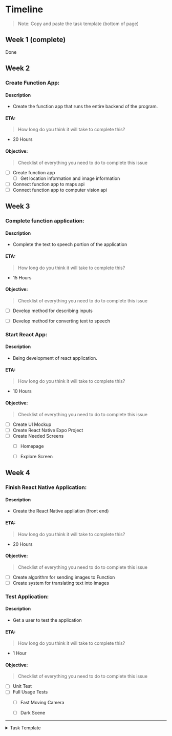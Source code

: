 # Timeline
> Note: Copy and paste the task template (bottom of page)

## Week 1 (complete)

Done

## Week 2

### Create Function App:

#### Description
- Create the function app that runs the entire backend of the program.

#### ETA:
> How long do you think it will take to complete this?
- 20 Hours

#### Objective:
> Checklist of everything you need to do to complete this issue
- [ ] Create function app
  - [ ] Get location information and image information
- [ ] Connect function app to maps api
- [ ] Connect function app to computer vision api

## Week 3

### Complete function application:

#### Description
- Complete the text to speech portion of the application

#### ETA:
> How long do you think it will take to complete this?
- 15 Hours

#### Objective:
> Checklist of everything you need to do to complete this issue
- [ ] Develop method for describing inputs
- [ ] Develop method for converting text to speech


### Start React App:

#### Description
- Being development of react application.

#### ETA:
> How long do you think it will take to complete this?
- 10 Hours

#### Objective:
> Checklist of everything you need to do to complete this issue
- [ ] Create UI Mockup
- [ ] Create React Native Expo Project
- [ ] Create Needed Screens
  - [ ] Homepage
  - [ ] Explore Screen


## Week 4

### Finish React Native Application:

#### Description
- Create the React Native appliation (front end)

#### ETA:
> How long do you think it will take to complete this?
- 20 Hours

#### Objective:
> Checklist of everything you need to do to complete this issue
- [ ] Create algorithm for sending images to Function
- [ ] Create system for translating text into images

### Test Application:

#### Description
- Get a user to test the application

#### ETA:
> How long do you think it will take to complete this?
- 1 Hour

#### Objective:
> Checklist of everything you need to do to complete this issue
- [ ] Unit Test
- [ ] Full Usage Tests
  - [ ] Fast Moving Camera
  - [ ] Dark Scene


---

<details><summary>Task Template</summary>
<br>

### [Task Name]:

#### Description
- [Replace with description]

#### ETA:
> How long do you think it will take to complete this?
- [Replace with eta]

#### Objective:
> Checklist of everything you need to do to complete this issue
- [ ] [Replace with small task  1]
- [ ] [Replace with small task  2]
- [ ] [Replace with small task  3]

<br><br>
</details>